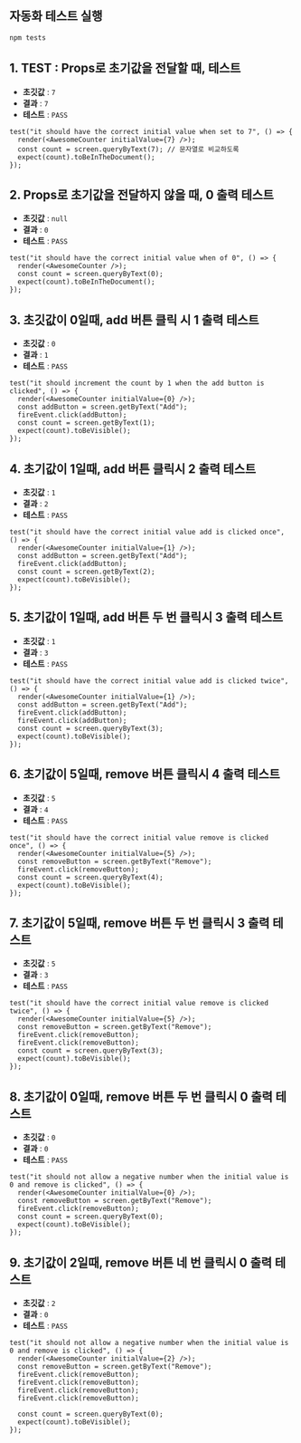 ## 자동화 테스트 실행

```bash
npm tests
```

## 1. TEST : Props로 초기값을 전달할 때, 테스트

- **초깃값** : `7`
- **결과** : `7`
- **테스트** : `PASS`

```tsx
test("it should have the correct initial value when set to 7", () => {
  render(<AwesomeCounter initialValue={7} />);
  const count = screen.queryByText(7); // 문자열로 비교하도록
  expect(count).toBeInTheDocument();
});
```

## 2. Props로 초기값을 전달하지 않을 때, 0 출력 테스트

- **초깃값** : `null`
- **결과** : `0`
- **테스트** : `PASS`

```tsx
test("it should have the correct initial value when of 0", () => {
  render(<AwesomeCounter />);
  const count = screen.queryByText(0);
  expect(count).toBeInTheDocument();
});
```

## 3. 초깃값이 0일때, add 버튼 클릭 시 1 출력 테스트

- **초깃값** : `0`
- **결과** : `1`
- **테스트** : `PASS`

```tsx
test("it should increment the count by 1 when the add button is clicked", () => {
  render(<AwesomeCounter initialValue={0} />);
  const addButton = screen.getByText("Add");
  fireEvent.click(addButton);
  const count = screen.getByText(1);
  expect(count).toBeVisible();
});
```

## 4. 초기값이 1일때, add 버튼 클릭시 2 출력 테스트

- **초깃값** : `1`
- **결과** : `2`
- **테스트** : `PASS`

```tsx
test("it should have the correct initial value add is clicked once", () => {
  render(<AwesomeCounter initialValue={1} />);
  const addButton = screen.getByText("Add");
  fireEvent.click(addButton);
  const count = screen.getByText(2);
  expect(count).toBeVisible();
});
```

## 5. 초기값이 1일때, add 버튼 두 번 클릭시 3 출력 테스트

- **초깃값** : `1`
- **결과** : `3`
- **테스트** : `PASS`

```tsx
test("it should have the correct initial value add is clicked twice", () => {
  render(<AwesomeCounter initialValue={1} />);
  const addButton = screen.getByText("Add");
  fireEvent.click(addButton);
  fireEvent.click(addButton);
  const count = screen.queryByText(3);
  expect(count).toBeVisible();
});
```

## 6. 초기값이 5일때, remove 버튼 클릭시 4 출력 테스트

- **초깃값** : `5`
- **결과** : `4`
- **테스트** : `PASS`

```tsx
test("it should have the correct initial value remove is clicked once", () => {
  render(<AwesomeCounter initialValue={5} />);
  const removeButton = screen.getByText("Remove");
  fireEvent.click(removeButton);
  const count = screen.queryByText(4);
  expect(count).toBeVisible();
});
```

## 7. 초기값이 5일때, remove 버튼 두 번 클릭시 3 출력 테스트

- **초깃값** : `5`
- **결과** : `3`
- **테스트** : `PASS`

```tsx
test("it should have the correct initial value remove is clicked twice", () => {
  render(<AwesomeCounter initialValue={5} />);
  const removeButton = screen.getByText("Remove");
  fireEvent.click(removeButton);
  fireEvent.click(removeButton);
  const count = screen.queryByText(3);
  expect(count).toBeVisible();
});
```

## 8. 초기값이 0일때, remove 버튼 두 번 클릭시 0 출력 테스트

- **초깃값** : `0`
- **결과** : `0`
- **테스트** : `PASS`

```tsx
test("it should not allow a negative number when the initial value is 0 and remove is clicked", () => {
  render(<AwesomeCounter initialValue={0} />);
  const removeButton = screen.getByText("Remove");
  fireEvent.click(removeButton);
  const count = screen.queryByText(0);
  expect(count).toBeVisible();
});
```

## 9. 초기값이 2일때, remove 버튼 네 번 클릭시 0 출력 테스트

- **초깃값** : `2`
- **결과** : `0`
- **테스트** : `PASS`

```tsx
test("it should not allow a negative number when the initial value is 0 and remove is clicked", () => {
  render(<AwesomeCounter initialValue={2} />);
  const removeButton = screen.getByText("Remove");
  fireEvent.click(removeButton);
  fireEvent.click(removeButton);
  fireEvent.click(removeButton);
  fireEvent.click(removeButton);

  const count = screen.queryByText(0);
  expect(count).toBeVisible();
});
```
